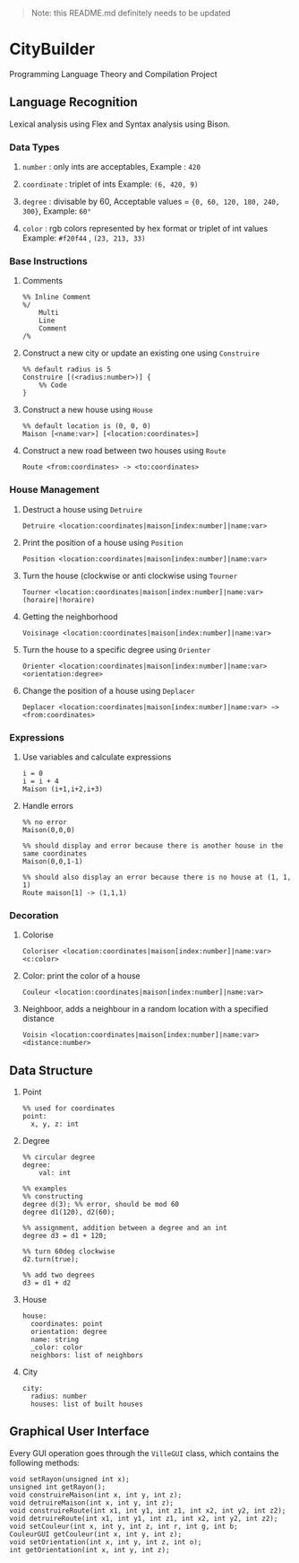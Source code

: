 > Note: this README.md definitely needs to be updated

# CityBuilder
Programming Language Theory and Compilation Project

## Language Recognition
Lexical analysis using Flex and Syntax analysis using Bison.

### Data Types
1. `number` : only ints are acceptables,
Example : `420`

2. `coordinate` : triplet of ints
Example: `(6, 420, 9)`

3. `degree` : divisable by 60,
Acceptable values = `{0, 60, 120, 180, 240, 300}`,
Example: `60°`

4. `color` : rgb colors represented by hex format or triplet of int values
Example: `#f20f44` , `(23, 213, 33)`

### Base Instructions
1. Comments
    ```
    %% Inline Comment
    %/
        Multi
        Line
        Comment
    /%
    ```
2. Construct a new city or update an existing one using `Construire`
    ```
    %% default radius is 5
    Construire [(<radius:number>)] {
        %% Code
    }
    ```
3. Construct a new house using `House`
    ```
    %% default location is (0, 0, 0)
    Maison [<name:var>] [<location:coordinates>]
    ```
4. Construct a new road between two houses using `Route`
    ```
    Route <from:coordinates> -> <to:coordinates>
    ```
### House Management
1. Destruct a house using `Detruire`
    ```
    Detruire <location:coordinates|maison[index:number]|name:var>
    ```
2. Print the position of a house using `Position`
    ```
    Position <location:coordinates|maison[index:number]|name:var>
    ```
3. Turn the house (clockwise or anti clockwise using `Tourner`
    ```
    Tourner <location:coordinates|maison[index:number]|name:var> (horaire|!horaire)
    ```
4. Getting the neighborhood
    ```
    Voisinage <location:coordinates|maison[index:number]|name:var>
    ```
5. Turn the house to a specific degree using `Orienter`
    ```
    Orienter <location:coordinates|maison[index:number]|name:var> <orientation:degree>
    ```
6. Change the position of a house using `Deplacer`
    ```
    Deplacer <location:coordinates|maison[index:number]|name:var> −> <from:coordinates>
	```
### Expressions
1. Use variables and calculate expressions
	```
	i = 0
	i = i + 4
	Maison (i+1,i+2,i+3)
	```
2. Handle errors
	```
	%% no error
	Maison(0,0,0)

	%% should display and error because there is another house in the same coordinates
	Maison(0,0,1-1)

	%% should also display an error because there is no house at (1, 1, 1)
	Route maison[1] -> (1,1,1)
	```
### Decoration
1. Colorise
	```
	Coloriser <location:coordinates|maison[index:number]|name:var> <c:color>
	```
2. Color: print the color of a house
	```
	Couleur <location:coordinates|maison[index:number]|name:var>
	```
3. Neighboor, adds a neighbour in a random location with a specified distance
	```
	Voisin <location:coordinates|maison[index:number]|name:var> <distance:number>
	```
## Data Structure
1. Point
	```
	%% used for coordinates
	point:
	  x, y, z: int
	```
2. Degree
	```
	%% circular degree
	degree:
		val: int

	%% examples
	%% constructing
	degree d(3); %% error, should be mod 60
	degree d1(120), d2(60);

	%% assignment, addition between a degree and an int
	degree d3 = d1 + 120;

	%% turn 60deg clockwise
	d2.turn(true);

	%% add two degrees
	d3 = d1 + d2
	```
3. House
	```
	house:
	  coordinates: point
	  orientation: degree
	  name: string
	  _color: color
	  neighbors: list of neighbors
	```
4. City
	```
	city:
	  radius: number
	  houses: list of built houses
	```

## Graphical User Interface
Every GUI operation goes through the `VilleGUI` class, which contains the following methods:
```
void setRayon(unsigned int x);
unsigned int getRayon();
void construireMaison(int x, int y, int z);
void detruireMaison(int x, int y, int z);
void construireRoute(int x1, int y1, int z1, int x2, int y2, int z2);
void detruireRoute(int x1, int y1, int z1, int x2, int y2, int z2);
void setCouleur(int x, int y, int z, int r, int g, int b;
CouleurGUI getCouleur(int x, int y, int z);
void setOrientation(int x, int y, int z, int o);
int getOrientation(int x, int y, int z);
```
